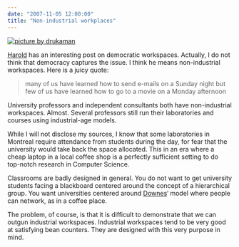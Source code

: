 ```yaml
---
date: "2007-11-05 12:00:00"
title: "Non-industrial workplaces"
---
```



<a href="http://www.flickr.com/photos/drukaman/"><img decoding="async" src="http://farm1.static.flickr.com/218/501005844_3325df681d_m.jpg" alt="picture by drukaman" /></a>

[Harold](http://jarche.com/2007/11/more-on-democratic-workplaces/) has an interesting post on democratic workspaces. Actually, I do not think that democracy captures the issue. I think he means non-industrial workspaces. Here is a juicy quote:

> many of us have learned how to send e-mails on a Sunday night but few of us have learned how to go to a movie on a Monday afternoon


University professors and independent consultants both have non-industrial workspaces. Almost. Several professors still run their laboratories and courses using industrial-age models. 

While I will not disclose my sources, I know that some laboratories in Montreal require attendance from students during the day, for fear that the university would take back the space allocated. This in an era where a cheap laptop in a local coffee shop is a perfectly sufficient setting to do top-notch research in Computer Science. 

Classrooms are badly designed in general. You do not want to get university students facing a blackboard centered around the concept of a hierarchical group. You want universities centered around [Downes](http://www.downes.ca)&lsquo; model where people can network, as in a coffee place.

The problem, of course, is that it is difficult to demonstrate that we can outgun industrial workspaces. Industrial workspaces tend to be very good at satisfying bean counters. They are designed with this very purpose in mind.

